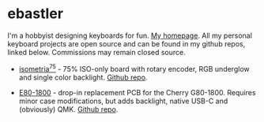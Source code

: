# ebastler

I'm a hobbyist designing keyboards for fun. [My homepage](https://mpwr.xyz). All my personal keyboard projects are open source and can be found in my github repos, linked below. Commissions may remain closed source.


* [isometria<sup>75</sup>](isometria_75) - 75% ISO-only board with rotary encoder, RGB underglow and single color backlight. [Github repo](https://github.com/ebastler/isometria-75).

* [E80-1800](E80_1800) - drop-in replacement PCB for the Cherry G80-1800. Requires minor case modifications, but adds backlight, native USB-C and (obviously) QMK. [Github repo](https://github.com/ebastler/E80-1800).